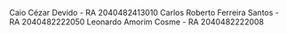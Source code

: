 Caio Cézar Devido - RA 2040482413010 Carlos Roberto Ferreira Santos - RA 2040482222050 Leonardo Amorim Cosme - RA 2040482222008